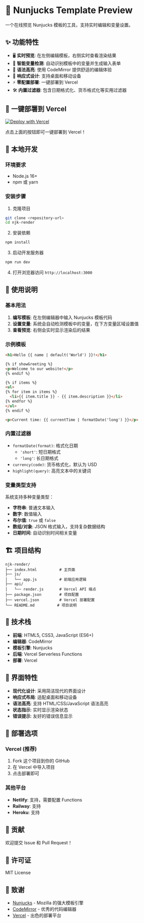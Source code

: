 # 🎨 Nunjucks Template Preview

一个在线预览 Nunjucks 模板的工具，支持实时编辑和变量设置。

## ✨ 功能特性

- 🖥️ **实时预览**: 在左侧编辑模板，右侧实时查看渲染结果
- 🔧 **智能变量检测**: 自动识别模板中的变量并生成输入表单
- 🎯 **语法高亮**: 使用 CodeMirror 提供舒适的编辑体验
- 📱 **响应式设计**: 支持桌面和移动设备
- ⚡ **零配置部署**: 一键部署到 Vercel
- 🛠️ **内置过滤器**: 包含日期格式化、货币格式化等实用过滤器

## 🚀 一键部署到 Vercel

[![Deploy with Vercel](https://vercel.com/button)](https://vercel.com/new/clone?repository-url=https%3A%2F%2Fgithub.com%2Fzhanxin-xu%2Fnjk-render-online)

点击上面的按钮即可一键部署到 Vercel！

## 🔧 本地开发

### 环境要求

- Node.js 16+
- npm 或 yarn

### 安装步骤

1. 克隆项目

```bash
git clone <repository-url>
cd njk-render
```

2. 安装依赖

```bash
npm install
```

3. 启动开发服务器

```bash
npm run dev
```

4. 打开浏览器访问 `http://localhost:3000`

## 📖 使用说明

### 基本用法

1. **编写模板**: 在左侧编辑器中输入 Nunjucks 模板代码
2. **设置变量**: 系统会自动检测模板中的变量，在下方变量区域设置值
3. **查看预览**: 右侧会实时显示渲染后的结果

### 示例模板

```html
<h1>Hello {{ name | default('World') }}!</h1>

{% if showGreeting %}
<p>Welcome to our website!</p>
{% endif %}

{% if items %}
<ul>
{% for item in items %}
  <li>{{ item.title }} - {{ item.description }}</li>
{% endfor %}
</ul>
{% endif %}

<p>Current time: {{ currentTime | formatDate('long') }}</p>
```

### 内置过滤器

- `formatDate(format)`: 格式化日期
  - `'short'`: 短日期格式
  - `'long'`: 长日期格式
- `currency(code)`: 货币格式化，默认为 USD
- `highlight(query)`: 高亮文本中的关键词

### 变量类型支持

系统支持多种变量类型：

- **字符串**: 普通文本输入
- **数字**: 数值输入
- **布尔值**: `true` 或 `false`
- **数组/对象**: JSON 格式输入，支持复杂数据结构
- **日期时间**: 自动识别时间相关变量

## 🏗️ 项目结构

```text
njk-render/
├── index.html          # 主页面
├── js/
│   └── app.js          # 前端应用逻辑
├── api/
│   └── render.js       # Vercel API 端点
├── package.json        # 项目配置
├── vercel.json         # Vercel 部署配置
└── README.md          # 项目说明
```

## 🔧 技术栈

- **前端**: HTML5, CSS3, JavaScript (ES6+)
- **编辑器**: CodeMirror
- **模板引擎**: Nunjucks
- **后端**: Vercel Serverless Functions
- **部署**: Vercel

## 🎨 界面特性

- **现代化设计**: 采用简洁现代的界面设计
- **响应式布局**: 适配桌面和移动设备
- **语法高亮**: 支持 HTML/CSS/JavaScript 语法高亮
- **状态指示**: 实时显示渲染状态
- **错误提示**: 友好的错误信息显示

## 🚀 部署选项

### Vercel (推荐)

1. Fork 这个项目到你的 GitHub
2. 在 Vercel 中导入项目
3. 点击部署即可

### 其他平台

- **Netlify**: 支持，需要配置 Functions
- **Railway**: 支持
- **Heroku**: 支持

## 🤝 贡献

欢迎提交 Issue 和 Pull Request！

## 📄 许可证

MIT License

## 🙏 致谢

- [Nunjucks](https://mozilla.github.io/nunjucks/) - Mozilla 的强大模板引擎
- [CodeMirror](https://codemirror.net/) - 优秀的代码编辑器
- [Vercel](https://vercel.com/) - 出色的部署平台
